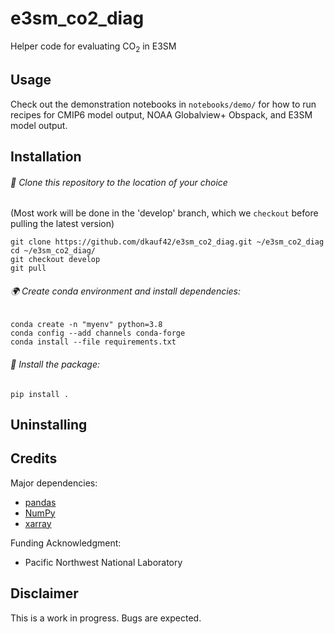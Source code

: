 # e3sm_co2_diag
Helper code for evaluating CO<sub>2</sub> in E3SM

## Usage

Check out the demonstration notebooks in `notebooks/demo/` 
for how to run recipes for CMIP6 model output, NOAA Globalview+ Obspack, and E3SM model output.


## Installation

###### 👥  Clone this repository to the location of your choice

(Most work will be done in the 'develop' branch, which we `checkout` before pulling the latest version)
```shell script
git clone https://github.com/dkauf42/e3sm_co2_diag.git ~/e3sm_co2_diag
cd ~/e3sm_co2_diag/
git checkout develop
git pull
```

###### 🌍  Create conda environment and install dependencies:
```shell script
conda create -n "myenv" python=3.8
conda config --add channels conda-forge
conda install --file requirements.txt
```

###### 💾  Install the package:
```shell script
pip install .
```

## Uninstalling

## Credits

Major dependencies:

* [pandas](https://pandas.pydata.org/)
* [NumPy](https://www.numpy.org)
* [xarray](http://xarray.pydata.org/en/stable/)

Funding Acknowledgment:

* Pacific Northwest National Laboratory

## Disclaimer

This is a work in progress.  Bugs are expected.